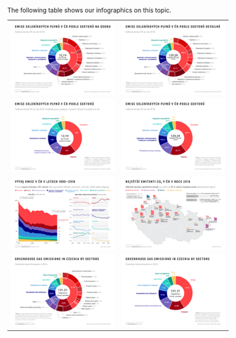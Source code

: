 The following table shows our infographics on this topic.

<table>
<tbody>
<tr>
  <td><img src="./cs-emise-cr-detail-na-osobu.pdf-600.png"></td>
  <td><img src="./cs-emise-cr-detail.pdf-600.png"></td>
</tr>
<tr>
  <td><img src="./cs-emise-cr-na-osobu-abs.pdf-600.png"></td>
  <td><img src="./cs-emise-cr.pdf-600.png"></td>
</tr>
<tr>
  <td><img src="./cs-emise-cr-vyvoj.pdf-600.png"></td>
  <td><img src="./cs-nejvetsi-emitenti-cr.pdf-600.png"></td>
</tr>
<tr>
  <td><img src="./en-emissions-czechia-detail.pdf-600.png"></td>
  <td><img src="./en-emissions-czechia.pdf-600.png"></td>
</tr>
</tbody>
</table>
